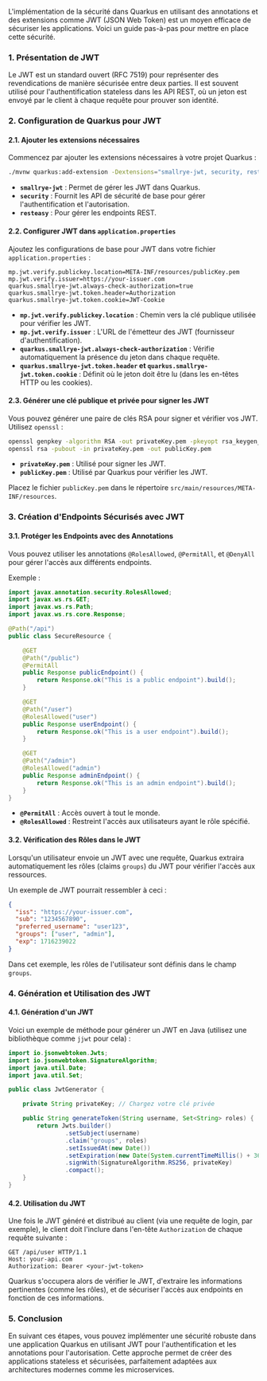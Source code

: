 L'implémentation de la sécurité dans Quarkus en utilisant des annotations et des extensions comme JWT (JSON Web Token) est un moyen efficace de sécuriser les applications. Voici un guide pas-à-pas pour mettre en place cette sécurité.

### 1. Présentation de JWT

Le JWT est un standard ouvert (RFC 7519) pour représenter des revendications de manière sécurisée entre deux parties. Il est souvent utilisé pour l'authentification stateless dans les API REST, où un jeton est envoyé par le client à chaque requête pour prouver son identité.

### 2. Configuration de Quarkus pour JWT

#### 2.1. Ajouter les extensions nécessaires

Commencez par ajouter les extensions nécessaires à votre projet Quarkus :

```bash
./mvnw quarkus:add-extension -Dextensions="smallrye-jwt, security, resteasy"
```

- **`smallrye-jwt`** : Permet de gérer les JWT dans Quarkus.
- **`security`** : Fournit les API de sécurité de base pour gérer l'authentification et l'autorisation.
- **`resteasy`** : Pour gérer les endpoints REST.

#### 2.2. Configurer JWT dans `application.properties`

Ajoutez les configurations de base pour JWT dans votre fichier `application.properties` :

```properties
mp.jwt.verify.publickey.location=META-INF/resources/publicKey.pem
mp.jwt.verify.issuer=https://your-issuer.com
quarkus.smallrye-jwt.always-check-authorization=true
quarkus.smallrye-jwt.token.header=Authorization
quarkus.smallrye-jwt.token.cookie=JWT-Cookie
```

- **`mp.jwt.verify.publickey.location`** : Chemin vers la clé publique utilisée pour vérifier les JWT.
- **`mp.jwt.verify.issuer`** : L'URL de l'émetteur des JWT (fournisseur d'authentification).
- **`quarkus.smallrye-jwt.always-check-authorization`** : Vérifie automatiquement la présence du jeton dans chaque requête.
- **`quarkus.smallrye-jwt.token.header` et `quarkus.smallrye-jwt.token.cookie`** : Définit où le jeton doit être lu (dans les en-têtes HTTP ou les cookies).

#### 2.3. Générer une clé publique et privée pour signer les JWT

Vous pouvez générer une paire de clés RSA pour signer et vérifier vos JWT. Utilisez `openssl` :

```bash
openssl genpkey -algorithm RSA -out privateKey.pem -pkeyopt rsa_keygen_bits:2048
openssl rsa -pubout -in privateKey.pem -out publicKey.pem
```

- **`privateKey.pem`** : Utilisé pour signer les JWT.
- **`publicKey.pem`** : Utilisé par Quarkus pour vérifier les JWT.

Placez le fichier `publicKey.pem` dans le répertoire `src/main/resources/META-INF/resources`.

### 3. Création d'Endpoints Sécurisés avec JWT

#### 3.1. Protéger les Endpoints avec des Annotations

Vous pouvez utiliser les annotations `@RolesAllowed`, `@PermitAll`, et `@DenyAll` pour gérer l'accès aux différents endpoints.

Exemple :

```java
import javax.annotation.security.RolesAllowed;
import javax.ws.rs.GET;
import javax.ws.rs.Path;
import javax.ws.rs.core.Response;

@Path("/api")
public class SecureResource {

    @GET
    @Path("/public")
    @PermitAll
    public Response publicEndpoint() {
        return Response.ok("This is a public endpoint").build();
    }

    @GET
    @Path("/user")
    @RolesAllowed("user")
    public Response userEndpoint() {
        return Response.ok("This is a user endpoint").build();
    }

    @GET
    @Path("/admin")
    @RolesAllowed("admin")
    public Response adminEndpoint() {
        return Response.ok("This is an admin endpoint").build();
    }
}
```

- **`@PermitAll`** : Accès ouvert à tout le monde.
- **`@RolesAllowed`** : Restreint l'accès aux utilisateurs ayant le rôle spécifié.

#### 3.2. Vérification des Rôles dans le JWT

Lorsqu'un utilisateur envoie un JWT avec une requête, Quarkus extraira automatiquement les rôles (claims `groups`) du JWT pour vérifier l'accès aux ressources.

Un exemple de JWT pourrait ressembler à ceci :

```json
{
  "iss": "https://your-issuer.com",
  "sub": "1234567890",
  "preferred_username": "user123",
  "groups": ["user", "admin"],
  "exp": 1716239022
}
```

Dans cet exemple, les rôles de l'utilisateur sont définis dans le champ `groups`.

### 4. Génération et Utilisation des JWT

#### 4.1. Génération d'un JWT

Voici un exemple de méthode pour générer un JWT en Java (utilisez une bibliothèque comme `jjwt` pour cela) :

```java
import io.jsonwebtoken.Jwts;
import io.jsonwebtoken.SignatureAlgorithm;
import java.util.Date;
import java.util.Set;

public class JwtGenerator {

    private String privateKey; // Chargez votre clé privée

    public String generateToken(String username, Set<String> roles) {
        return Jwts.builder()
                .setSubject(username)
                .claim("groups", roles)
                .setIssuedAt(new Date())
                .setExpiration(new Date(System.currentTimeMillis() + 3600000)) // 1 heure
                .signWith(SignatureAlgorithm.RS256, privateKey)
                .compact();
    }
}
```

#### 4.2. Utilisation du JWT

Une fois le JWT généré et distribué au client (via une requête de login, par exemple), le client doit l'inclure dans l'en-tête `Authorization` de chaque requête suivante :

```http
GET /api/user HTTP/1.1
Host: your-api.com
Authorization: Bearer <your-jwt-token>
```

Quarkus s'occupera alors de vérifier le JWT, d'extraire les informations pertinentes (comme les rôles), et de sécuriser l'accès aux endpoints en fonction de ces informations.

### 5. Conclusion

En suivant ces étapes, vous pouvez implémenter une sécurité robuste dans une application Quarkus en utilisant JWT pour l'authentification et les annotations pour l'autorisation. Cette approche permet de créer des applications stateless et sécurisées, parfaitement adaptées aux architectures modernes comme les microservices.